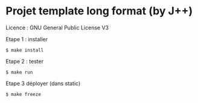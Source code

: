 Projet template long format (by J++)
===================



Licence : GNU General Public License V3


Etape 1 : installer

	$ make install

Etape 2 : tester

	$ make run

Etape 3 déployer (dans static)

	$ make freeze

